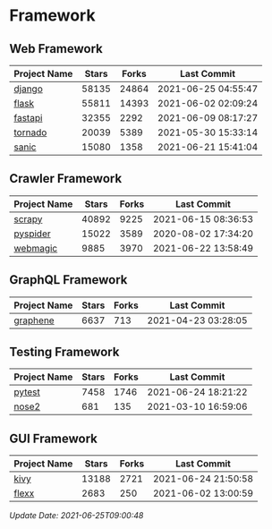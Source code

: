 # Framework

## Web Framework
| Project Name | Stars | Forks | Last Commit |
| ------------ | ----- | ----- | ----------- |
| [django](https://github.com/django/django) | 58135 | 24864 | 2021-06-25 04:55:47 |
| [flask](https://github.com/pallets/flask) | 55811 | 14393 | 2021-06-02 02:09:24 |
| [fastapi](https://github.com/tiangolo/fastapi) | 32355 | 2292 | 2021-06-09 08:17:27 |
| [tornado](https://github.com/tornadoweb/tornado) | 20039 | 5389 | 2021-05-30 15:33:14 |
| [sanic](https://github.com/sanic-org/sanic) | 15080 | 1358 | 2021-06-21 15:41:04 |

## Crawler Framework
| Project Name | Stars | Forks | Last Commit |
| ------------ | ----- | ----- | ----------- |
| [scrapy](https://github.com/scrapy/scrapy) | 40892 | 9225 | 2021-06-15 08:36:53 |
| [pyspider](https://github.com/binux/pyspider) | 15022 | 3589 | 2020-08-02 17:34:20 |
| [webmagic](https://github.com/code4craft/webmagic) | 9885 | 3970 | 2021-06-22 13:58:49 |

## GraphQL Framework
| Project Name | Stars | Forks | Last Commit |
| ------------ | ----- | ----- | ----------- |
| [graphene](https://github.com/graphql-python/graphene) | 6637 | 713 | 2021-04-23 03:28:05 |

## Testing Framework
| Project Name | Stars | Forks | Last Commit |
| ------------ | ----- | ----- | ----------- |
| [pytest](https://github.com/pytest-dev/pytest) | 7458 | 1746 | 2021-06-24 18:21:22 |
| [nose2](https://github.com/nose-devs/nose2) | 681 | 135 | 2021-03-10 16:59:06 |

## GUI Framework
| Project Name | Stars | Forks | Last Commit |
| ------------ | ----- | ----- | ----------- |
| [kivy](https://github.com/kivy/kivy) | 13188 | 2721 | 2021-06-24 21:50:58 |
| [flexx](https://github.com/flexxui/flexx) | 2683 | 250 | 2021-06-02 13:00:59 |

*Update Date: 2021-06-25T09:00:48*